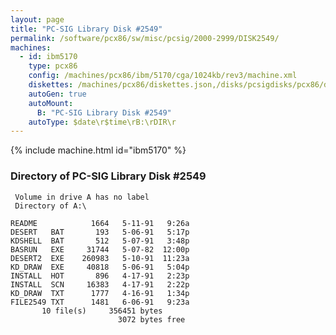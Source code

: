 ```yaml
---
layout: page
title: "PC-SIG Library Disk #2549"
permalink: /software/pcx86/sw/misc/pcsig/2000-2999/DISK2549/
machines:
  - id: ibm5170
    type: pcx86
    config: /machines/pcx86/ibm/5170/cga/1024kb/rev3/machine.xml
    diskettes: /machines/pcx86/diskettes.json,/disks/pcsigdisks/pcx86/diskettes.json
    autoGen: true
    autoMount:
      B: "PC-SIG Library Disk #2549"
    autoType: $date\r$time\rB:\rDIR\r
---
```


{% include machine.html id="ibm5170" %}

### Directory of PC-SIG Library Disk #2549

     Volume in drive A has no label
     Directory of A:\

    README            1664   5-11-91   9:26a
    DESERT   BAT       193   5-06-91   5:17p
    KDSHELL  BAT       512   5-07-91   3:48p
    BASRUN   EXE     31744   5-07-82  12:00p
    DESERT2  EXE    260983   5-10-91  11:23a
    KD_DRAW  EXE     40818   5-06-91   5:04p
    INSTALL  HOT       896   4-17-91   2:23p
    INSTALL  SCN     16383   4-17-91   2:22p
    KD_DRAW  TXT      1777   4-16-91   1:34p
    FILE2549 TXT      1481   6-06-91   9:23a
           10 file(s)     356451 bytes
                            3072 bytes free
